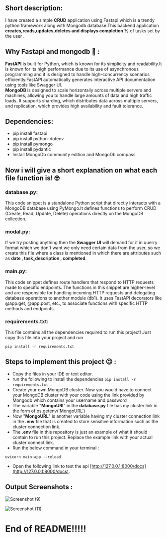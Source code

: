 

## Short description: 
I have created a simple **CRUD** application using Fastapi which is a trendy python framework along with Mongodb database.This backend application **creates,reads,updates,deletes and displays completion %** of tasks set by the user . 

## Why Fastapi and mongodb 🤔 :  
**FastAPI** is built for Python, which is known for its simplicity and readability.It is known for its high performance due to its use of asynchronous programming and it is designed to handle high-concurrency scenarios efficiently.FastAPI automatically generates interactive API documentation using tools like Swagger UI.<br>
**MongoDB** is designed to scale horizontally across multiple servers and machines, allowing you to handle large amounts of data and high traffic loads. It supports sharding, which distributes data across multiple servers, and replication, which provides high availability and fault tolerance.

## Dependencies:
* pip install fastapi
* pip install python-dotenv
* pip install pymongo
* pip install pydantic
* Install MongoDb community edition and MongoDb compass

##  Now i will give a short explanation on what each file function is! 🤓

### database.py:
This code snippet is a standalone Python script that directly interacts with a MongoDB database using PyMongo.It defines functions to perform CRUD (Create, Read, Update, Delete) operations directly on the MongoDB collection.

### modal.py: 
If we try posting anything then the **Swagger UI** will demand for it in querry format which we don't want we only need certain data from the user, so we create this file where a class is mentioned in which there are attributes such as  **date , task_description , completed**.

### main.py:
This code snippet defines route handlers that respond to HTTP requests made to specific endpoints.
The functions in this snippet are higher-level and are responsible for handling incoming HTTP requests and delegating database operations to another module (db1).
It uses FastAPI decorators like @app.get, @app.post, etc., to associate functions with specific HTTP methods and endpoints.

### requirements.txt:
This file contains all the dependencies required to run this project!
Just copy this file into your project and run 
```
pip install -r requirements.txt
```

## Steps to implement this project 😉 : 
- Copy the files in your IDE or text editor.
- run the following to install the dependencies ``` pip install -r requirements.txt ``` .
- Create your own MongoDB cluster. Now you would have to connect your MongoDB cluster with your code using the link provided by Mongodb which contains your username and password
- The variable "**MongoURI**" in the **database.py** file has my cluster link in the form of os.getenv('MongoURL')
- Now "**MongoURL**" is another variable having my cluster connection link in the **.env** file that is created to store sensitive information such as the cluster connection link.
- The **.env** file in this repository is just an example of what it should contain to run this project. Replace the example link with your actual cluster connect link.
- Run the below command in your terminal :
 ```
uvicorn main:app --reload
```
- Open the following link to test the api [http://127.0.0.1:8000/docs](http://127.0.0.1:8000/docs).

 ## Output Screenshots : 
 ![Screenshot (9)](https://github.com/SamayMody/TODO-Backend/assets/113875363/fd16dd41-8922-4847-8682-0659cf5787d3) <br>

 
![Screenshot (11)](https://github.com/SamayMody/TODO-Backend/assets/113875363/8da6b62c-a923-4e4a-aee9-f5c96046f414) <br>




# End of README!!!!!




